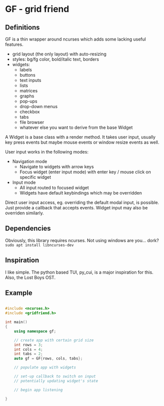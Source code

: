 # GF - grid friend

## Definitions
GF is a thin wrapper around ncurses which adds some lacking useful features.
- grid layout (the only layout) with auto-resizing
- styles: bg/fg color, bold/italic text, borders
- widgets:
    - labels
    - buttons
    - text inputs
    - lists
    - matrices
    - graphs
    - pop-ups
    - drop-down menus
    - checkbox
    - tabs
    - file browser
    - whatever else you want to derive from the base Widget

A Widget is a base class with a render method. It takes user input, usually 
key press events but maybe mouse events or window resize events as well.

User input works in the following modes:
- Navigation mode
    - Navigate to widgets with arrow keys
    - Focus widget (enter input mode) with enter key / mouse click on specific widget
- Input mode
    - All input routed to focused widget
    - Widgets have default keybindings which may be overridden

Direct user input access, eg. overriding the default modal input, is possible. 
Just provide a callback that accepts events. Widget input may also be 
overriden similarly.

## Dependencies
Obviously, this library requires ncurses. Not using windows are you... dork?
`sudo apt install libncurses-dev`

## Inspiration
I like simple. The python based TUI, py_cui, is a major inspiration for this. 
Also, the Lost Boys OST.

## Example

```cpp

#include <ncurses.h>
#include <gridfriend.h>

int main()
{
    using namespace gf;

    // create app with certain grid size
    int rows = 3;
    int cols = 4;
    int tabs = 2;
    auto gf = GF{rows, cols, tabs};

    // populate app with widgets

    // set-up callback to switch on input
    // potentially updating widget's state

    // begin app listening

}

```
